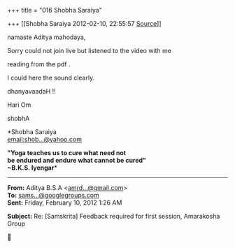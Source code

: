 +++
title = "016 Shobha Saraiya"

+++
[[Shobha Saraiya	2012-02-10, 22:55:57 [Source](https://groups.google.com/g/samskrita/c/mtLnxzqBL6o)]]



namaste Aditya mahodaya,

  

Sorry could not join live but listened to the video with me

reading from the pdf .   

I could here the sound clearly.

  

dhanyavaadaH !!  

Hari Om

shobhA  



*Shobha Saraiya  
[email:shob...@yahoo.com]()  
  
**"Yoga teaches us to cure what need not  
be endured and endure what cannot be cured"  
\~B.K.S. Iyengar***  

------------------------------------------------------------------------

**From:** Aditya B.S.A \<[amrd...@gmail.com]()\>  
**To:** [sams...@googlegroups.com]()  
**Sent:** Friday, February 10, 2012 1:26 AM

  
**Subject:** Re: \[Samskrita\] Feedback required for first session, Amarakosha Group  



